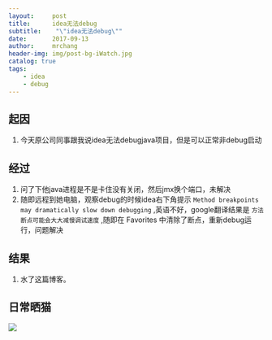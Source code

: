 ```yaml
---
layout:     post
title:      idea无法debug
subtitle:    "\"idea无法debug\""
date:       2017-09-13
author:     mrchang
header-img: img/post-bg-iWatch.jpg
catalog: true
tags:
    - idea
    - debug
---
```


## 起因
1. 今天原公司同事跟我说idea无法debugjava项目，但是可以正常非debug启动
   
## 经过
1. 问了下他java进程是不是卡住没有关闭，然后jmx换个端口，未解决
2. 随即远程到她电脑，观察debug的时候idea右下角提示 `Method breakpoints may dramatically slow down debugging`
    ,英语不好，google翻译结果是 `方法断点可能会大大减慢调试速度` ,随即在 Favorites 中清除了断点，重新debug运行，问题解决

## 结果
1. 水了这篇博客。


## 日常晒猫

   ![](http://files.jetbrains.org.cn/17-9-13/11120190.jpg)